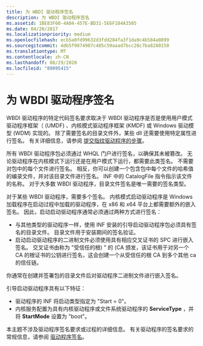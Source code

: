 ```yaml
---
title: 为 WBDI 驱动程序签名
description: 为 WBDI 驱动程序签名
ms.assetid: 1BE83F60-4A04-457E-BD31-5E6F104A3505
ms.date: 04/20/2017
ms.localizationpriority: medium
ms.openlocfilehash: ecb5a0fd99632d3fdd284fa3f1da9c4b584a0899
ms.sourcegitcommit: 4db5f9874907c405c59aaad7bcc28c7ba8280150
ms.translationtype: MT
ms.contentlocale: zh-CN
ms.lasthandoff: 08/29/2020
ms.locfileid: "89095415"
---
```

# <a name="signing-wbdi-drivers"></a>为 WBDI 驱动程序签名


WBDI 驱动程序的特定代码签名要求取决于 WBDI 驱动程序是否是使用用户模式驱动程序框架（ (UMDF) 、内核模式驱动程序框架 (KMDF) 或 Windows 驱动模型 (WDM) 实现的。 除了需要签名的目录文件外，某些 dll 还需要使用特定属性进行签名。 有关详细信息，请参阅 [提交指纹驱动程序的步骤](/windows-hardware/design/device-experiences/windows-hello-driver-signing)。

所有 WBDI 驱动程序包必须通过 WHQL 门户进行签名，以确保其未被篡改。 无论驱动程序在内核模式下运行还是在用户模式下运行，都需要此类签名。 不需要对包中的每个文件进行签名。 相反，你可以创建一个包含包中每个文件的哈希值的编录文件，并对该目录文件进行签名。 INF 中的 CatalogFile 指令指示该文件的名称。 对于大多数 WBDI 驱动程序，目录文件签名是唯一需要的签名类型。

对于某些 WBDI 驱动程序，需要多个签名。 内核模式启动驱动程序是 Windows 加载程序在启动过程中加载的驱动程序，在 x86 和 x64 平台上都需要额外的嵌入签名。 因此，启动启动驱动程序通常必须通过两种方式进行签名：

-   与其他类型的驱动程序一样，使用 INF 安装的引导启动驱动程序包必须具有签名的目录文件。 目录文件用于安装期间的签名验证。
-   启动启动驱动程序的二进制文件必须使用具有相应交叉证书的 SPC 进行嵌入签名。 交叉证书由称为 "受信任的根) " 的 (CA 颁发，该证书用于对另一个 CA 的根证书的公钥进行签名，这会创建一个从受信任的根 CA 到多个其他 ca 的信任链。

你通常在创建并签署包的目录文件后对驱动程序二进制文件进行嵌入签名。

引导启动驱动程序具有以下特征：

-   驱动程序的 INF 将启动类型指定为 "Start = 0"。
-   内核服务配置为具有内核驱动程序或文件系统驱动程序的 **ServiceType** ，并将 **StartMode** 设置为 "boot"。


本主题不涉及驱动程序签名要求或过程的详细信息。 有关驱动程序的签名要求的常规信息，请参阅 [驱动程序签名](https://go.microsoft.com/fwlink/p/?linkid=201836)。

 

